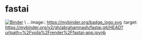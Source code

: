 # fastai 
[![Binder](https://mybinder.org/badge_logo.svg)](https://mybinder.org/v2/gh/abrahamnash/fastai.git/HEAD?urlpath=%2Fvoila%2Frender%2Ffastai-app.ipynb) \\
.. image:: https://mybinder.org/badge_logo.svg
 :target: https://mybinder.org/v2/gh/abrahamnash/fastai.git/HEAD?urlpath=%2Fvoila%2Frender%2Ffastai-app.ipynb
